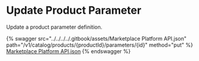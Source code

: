 # Update Product Parameter

Update a product parameter definition.

{% swagger src="../../../../.gitbook/assets/Marketplace Platform API.json" path="/v1/catalog/products/{productId}/parameters/{id}" method="put" %}
[Marketplace Platform API.json](<../../../../.gitbook/assets/Marketplace Platform API.json>)
{% endswagger %}
